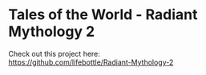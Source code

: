 # Tales of the World - Radiant Mythology 2
Check out this project here:  
https://github.com/lifebottle/Radiant-Mythology-2

